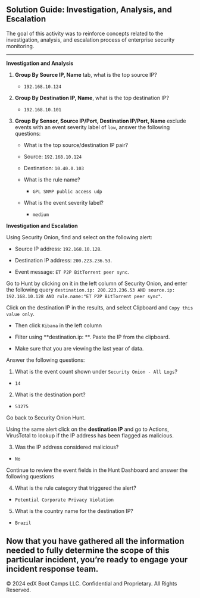 ## Solution Guide: Investigation, Analysis, and Escalation

 The goal of this activity was to reinforce concepts related to the investigation, analysis, and escalation process of enterprise security monitoring.

---

**Investigation and Analysis**

1. **Group By Source IP, Name** tab, what is the top source IP?

    - `192.168.10.124`

2. **Group By Destination IP, Name**, what is the top destination IP?

    - `192.168.10.101`

3. **Group By Sensor, Source IP/Port, Destination IP/Port, Name** exclude events with an event severity label of `low`, answer the following questions: 

   - What is the top source/destination IP pair?

   - Source: `192.168.10.124`
   - Destination: `10.40.0.103`
   
   - What is the rule name?

        - `GPL SNMP public access udp`

   - What is the event severity label?

        - `medium`


**Investigation and Escalation**

Using Security Onion, find and select on the following alert: 

- Source IP address: `192.168.10.128`.

- Destination IP address: `200.223.236.53`.

- Event message: `ET P2P BitTorrent peer sync`.

Go to Hunt by clicking on it in the left column of Security Onion, and enter the following query `destination.ip: 200.223.236.53 AND source.ip: 192.168.10.128 AND rule.name:"ET P2P BitTorrent peer sync"`. 

Click on the destination IP in the results, and select Clipboard and `Copy this value only`.  

- Then click `Kibana` in the left column

- Filter using **destination.ip: **. Paste the IP from the clipboard.

- Make sure that you are viewing the last year of data.


Answer the following questions:

1. What is the event count shown under `Security Onion - All Logs`?

- `14`

2. What is the destination port? 

- `51275`

Go back to Security Onion Hunt. 

Using the same alert click on the **destination IP** and go to Actions, VirusTotal to lookup if the IP address has been flagged as malicious.

3. Was the IP address considered malicious?

- `No`

Continue to review the event fields in the Hunt Dashboard and answer the following questions

4. What is the rule category that triggered the alert?

- `Potential Corporate Privacy Violation`

5. What is the country name for the destination IP?

- `Brazil`

Now that you have gathered all the information needed to fully determine the scope of this particular incident, you’re ready to engage your incident response team.
---

© 2024 edX Boot Camps LLC. Confidential and Proprietary. All Rights Reserved.